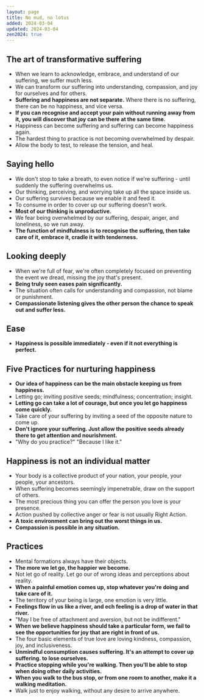 ```yaml
---
layout: page
title: No mud, no lotus
added: 2024-03-04
updated: 2024-03-04
zen2024: true
---
```


## The art of transformative suffering

- When we learn to acknowledge, embrace, and understand of our suffering, we suffer much less.
- We can transform our suffering into understanding, compassion, and joy for ourselves and for others.
- **Suffering and happiness are not separate.** Where there is no suffering, there can be no happiness, and vice versa.
- **If you can recognise and accept your pain without running away from it, you will discover that joy can be there at the same time.**
- Happiness can become suffering and suffering can become happiness again.
- The hardest thing to practice is not becoming overwhelmed by despair.
- Allow the body to test, to release the tension, and heal.

## Saying hello

- We don't stop to take a breath, to even notice if we're suffering - until suddenly the suffering overwhelms us.
- Our thinking, perceiving, and worrying take up all the space inside us.
- Our suffering survives because we enable it and feed it.
- To consume in order to cover up our suffering doesn't work.
- **Most of our thinking is unproductive.**
- We fear being overwhelmed by our suffering, despair, anger, and loneliness, so we run away.
- **The function of mindfulness is to recognise the suffering, then take care of it, embrace it, cradle it with tenderness.**

## Looking deeply

- When we're full of fear, we're often completely focused on preventing the event we dread, missing the joy that's present.
- **Being truly seen eases pain significantly.**
- The situation often calls for understanding and compassion, not blame or punishment.
- **Compassionate listening gives the other person the chance to speak out and suffer less.**

## Ease

- **Happiness is possible immediately - even if it not everything is perfect.**

## Five Practices for nurturing happiness

- **Our idea of happiness can be the main obstacle keeping us from happiness.**
- Letting go; inviting positive seeds; mindfulness; concentration; insight.
- **Letting go can take a lot of courage, but once you let go happiness come quickly.**
- Take care of your suffering by inviting a seed of the opposite nature to come up.
- **Don't ignore your suffering. Just allow the positive seeds already there to get attention and nourishment.**
- "Why do you practice?" "Because I like it."

## Happiness is not an individual matter

- Your body is a collective product of your nation, your people, your people, your ancestors.
- When suffering becomes seemingly impenetrable, draw on the support of others.
- The most precious thing you can offer the person you love is your presence.
- Action pushed by collective anger or fear is not usually Right Action.
- **A toxic environment can bring out the worst things in us.**
- **Compassion is possible in any situation.**

## Practices

- Mental formations always have their objects.
- **The more we let go, the happier we become.**
- Not let go of reality. Let go our of wrong ideas and perceptions about reality.
- **When a painful emotion comes up, stop whatever you're doing and take care of it.**
- The territory of your being is large, one emotion is very little.
- **Feelings flow in us like a river, and ech feeling is a drop of water in that river.**
- "May I be free of attachment and aversion, but not be indifferent."
- **When we believe happiness should take a particular form, we fail to see the opportunities for joy that are right in front of us.**
- The four basic elements of true love are loving kindness, compassion, joy, and inclusiveness.
- **Unmindful consumption causes suffering. It's an attempt to cover up suffering. to lose ourselves.**
- **Practice stopping while you're walking. Then you'll be able to stop when doing other daily activities.**
- **When you walk to the bus stop, or from one room to another, make it a walking meditation.**
- Walk just to enjoy walking, without any desire to arrive anywhere.
